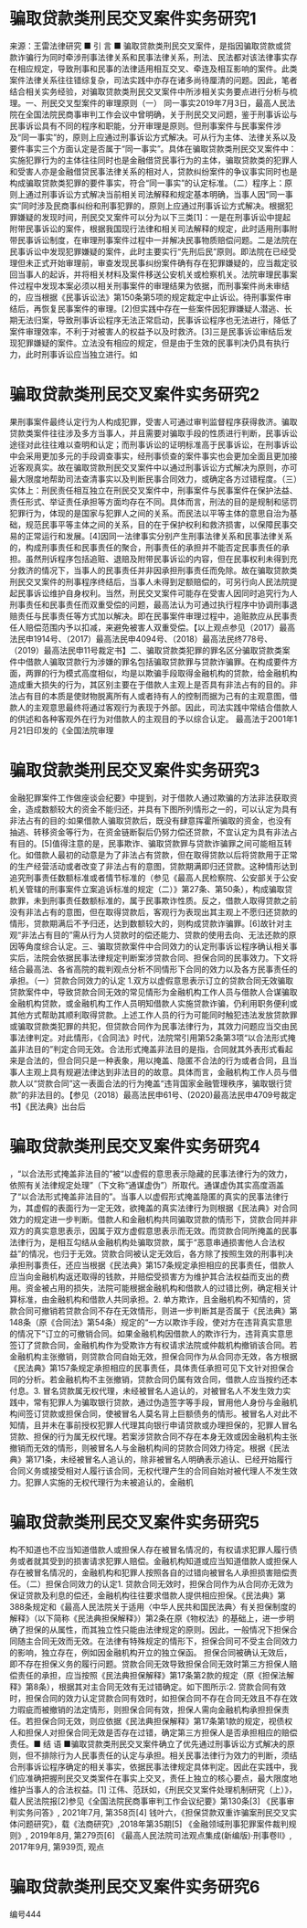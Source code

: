 # 骗取贷款类刑民交叉案件实务研究1

 来源：王雷法律研究 ■ 引 言 ■ 骗取贷款类刑民交叉案件，是指因骗取贷款或贷款诈骗行为同时牵涉刑事法律关系和民事法律关系，刑法、民法都对该法律事实存在相应规定，导致刑事和民事的法律适用相互交叉、牵连及相互影响的案件。此类案件法律关系往往错综复杂，司法实践中亦存在诸多尚待厘清的问题。因此，笔者结合相关实务经验，对骗取贷款类刑民交叉案件中所涉相关实务要点进行分析与梳理。一、刑民交叉型案件的审理原则（一）  同一事实2019年7月3日，最高人民法院在全国法院民商事审判工作会议中曾明确，关于刑民交叉问题，鉴于刑事诉讼与民事诉讼具有不同的程序和职能，分开审理是原则。但刑事案件与民事案件涉及“同一事实”的，原则上应通过刑事诉讼方式解决。可从行为主体、法律关系以及要件事实三个方面认定是否属于“同一事实”。具体在骗取贷款类刑民交叉案件中：实施犯罪行为的主体往往同时也是金融借贷民事行为的主体，骗取贷款类的犯罪人和受害人亦是金融借贷民事法律关系的相对人，贷款纠纷案件的争议事实同时也是构成骗取贷款类犯罪的要件事实，符合“同一事实”的认定标准。（二）程序上：原则上通过刑事诉讼方式解决当前相关司法解释和规定基本明确，当事人因“同一事实”同时涉及民商事纠纷和刑事犯罪的，原则上应通过刑事诉讼方式解决。根据犯罪嫌疑的发现时间，刑民交叉案件可以分为以下三类[1]：一是在刑事诉讼中提起附带民事诉讼的案件，根据我国现行法律和相关司法解释的规定，此时适用刑事附带民事诉讼制度，在审理刑事案件过程中一并解决民事物质赔偿问题。二是法院在民事诉讼中发现犯罪嫌疑的案件，此时主要实行“先刑后民”原则。即法院在已经受理但未正式开始审理前，审查发现民事纠纷案件确有存在犯罪嫌疑的，应当裁定驳回当事人的起诉，并将相关材料及案件移送公安机关或检察机关。法院审理民事案件过程中发现本案必须以相关刑事案件的审理结果为依据，而刑事案件尚未审结的，应当根据《民事诉讼法》第150条第5项的规定裁定中止诉讼。待刑事案件审结后，再恢复民事案件的审理。[2]但实践中存在一些案件因犯罪嫌疑人潜逃、长期无法归案，导致刑事诉讼程序无法正常启动，民事诉讼程序也无法进行，降低了案件审理效率，不利于对被害人的权益予以及时救济。[3]三是民事诉讼审结后发现犯罪嫌疑的案件。立法没有相应的规定，但是由于生效的民事判决仍具有执行力，此时刑事诉讼应当独立进行。如

# 骗取贷款类刑民交叉案件实务研究2

果刑事案件最终认定行为人构成犯罪，受害人可通过审判监督程序获得救济。骗取贷款类案件往往涉及多方当事人，并且需要对骗取手段的性质进行判断，民事诉讼途径对此往往难以查明和认定；而刑事诉讼的证明标准高于民事诉讼，在刑事诉讼中会采用更加多元的手段调查事实，经刑事侦查的案件事实也会更加全面且更加接近客观真实。故在骗取贷款刑民交叉案件中以通过刑事诉讼方式解决为原则，亦可最大限度地帮助司法查清事实以及判断民事合同效力，或确定各方过错程度。（三）实体上：刑民责任相互独立在刑民交叉案件中，刑事案件与民事案件在保护法益、责任形式、举证责任承担等方面均存在不同。具体而言，刑法的目的是规制和惩罚犯罪行为，体现的是国家与犯罪人之间的关系。而民法以平等主体的意思自治为基础，规范民事平等主体之间的关系，目的在于保护权利和救济损害，以保障民事交易的正常运行和发展。[4]因同一法律事实分别产生刑事法律关系和民事法律关系的，构成刑事责任和民事责任的聚合，刑事责任的承担并不能否定民事责任的承担。虽然刑诉程序包括追赃、退赔及附带民事诉讼的内容，但在民事权利未得到充分救济的情况下，当事人的民事责任并非因承担刑事责任而免除。故在骗取贷款类刑民交叉案件的刑事程序终结后，当事人未得到足额赔偿的，可另行向人民法院提起民事诉讼维护自身权利。当然，刑民交叉案件可能存在受害人因同时追究行为人刑事责任和民事责任而双重受偿的问题，最高法认为可通过执行程序中协调刑事退赔责任与民事责任等方式加以解决。即在民事案件审理过程中，追赃款应从民事责任人赔偿范围内予以扣减，来避免被害人双重受偿。【以上观点参见（2017）最高法民申1914号、（2017）最高法民申4094号、（2018）最高法民终778号、（2019）最高法民申11号裁定书】二、骗取贷款类犯罪的罪名区分骗取贷款类案件中借款人骗取贷款行为涉嫌的罪名包括骗取贷款罪与贷款诈骗罪。在构成要件方面，两罪的行为模式高度相似，均是以欺骗手段取得金融机构的贷款，给金融机构造成重大损失的行为，其区别主要在于借款人主观上是否具有非法占有的目的。非法占有目的本质是使财物脱离所有人或者持有人的控制而据为己有的主观意图，借款人的主观意思最终将通过客观行为表现于外部。因此，司法实践中常结合借款人的供述和各种客观外在行为对借款人的主观目的予以综合认定。 最高法于2001年1月21日印发的《全国法院审理

# 骗取贷款类刑民交叉案件实务研究3

金融犯罪案件工作做座谈会纪要》中提到，对于借款人通过欺骗的方法非法获取资金，造成数额较大的资金不能归还，并具有下图所列情形之一的，可以认定为具有非法占有的目的:如果借款人骗取贷款后，既没有肆意挥霍所骗取的资金，也没有抽逃、转移资金等行为，在资金链断裂后仍努力偿还贷款，不宜认定为具有非法占有目的。[5]值得注意的是，民事欺诈、骗取贷款罪与贷款诈骗罪之间可能相互转化。如借款人最初的动意是为了非法占有贷款，但在取得贷款以后将贷款用于正常的生产经营活动或者改变了非法占有的意图，贷款期满即归还贷款。这种情形达到追究刑事责任数额标准或者情节标准的（参见《最高人民检察院、公安部关于公安机关管辖的刑事案件立案追诉标准的规定（二）》第27条、第50条），构成骗取贷款罪，未到刑事责任数额标准的，属于民事欺诈性质。反之，借款人取得贷款之前没有非法占有的意图，但在取得贷款后，客观行为表现出其主观上不愿归还贷款的情形，贷款期满后不予归还，达到数额较大的，则构成贷款诈骗罪。[6]故针对主观“非法占有目的”需从行为人贷款时的偿还能力、贷款的使用去向、无法还款的原因等角度综合认定。三、骗取贷款案件中合同效力的认定刑事诉讼程序确认相关事实后，法院会依据民事法律规定判断案涉贷款合同、担保合同的民事效力。下文将结合最高法、各省高院的裁判观点分析不同情形下合同的效力以及各方民事责任的承担。（一）贷款合同效力的认定 1.双方以虚假意思表示订立的贷款合同无效骗取贷款案件中，导致贷款合同无效的常见情形为金融机构工作人员与借款人合谋骗取金融机构贷款，或金融机构工作人员明知借款人实施贷款诈骗，仍利用职务便利或其他方式帮助其顺利取得贷款。上述工作人员的行为可能同时触犯违法发放贷款罪或骗取贷款类犯罪的共犯，但贷款合同作为民事法律行为，其效力问题应当交由民事法律判定。对此情形，《合同法》时代，法院常引用第52条第3项“以合法形式掩盖非法目的”判定合同无效。合法形式掩盖非法目的是指，合同就其外表形式看起来是合法的，但合同只是一种表象，用以掩盖、隐匿不合法的行为或者合同，且当事人主观上具有规避法律达到非法目的的故意。具体而言，金融机构工作人员与借款人以“贷款合同”这一表面合法的行为掩盖“违背国家金融管理秩序，骗取银行贷款”的非法目的。【参见（2018）最高法民申61号、(2020)最高法民申4709号裁定书】《民法典》出台后

# 骗取贷款类刑民交叉案件实务研究4

，“以合法形式掩盖非法目的”被“以虚假的意思表示隐藏的民事法律行为的效力，依照有关法律规定处理”（下文称“通谋虚伪”）所取代。通谋虚伪其实高度涵盖了“以合法形式掩盖非法目的”。当事人以虚假形式掩盖隐匿的真实的民事法律行为，其虚假的表面行为一定无效，欲掩盖的真实法律行为则根据《民法典》对合同效力的规定进一步判断。借款人和金融机构共同骗取贷款的情形下，贷款合同并非双方的真实意思表示，因属于双方虚假意思表示而无效。而贷款合同所掩盖的民事法律行为，是相互勾结从金融机构处骗取贷款，属于“恶意串通损害他人合法权益”的情况，也归于无效。贷款合同被认定无效后，各方除了按照生效的刑事判决承担刑事责任，还应当根据《民法典》第157条规定承担相应的民事责任，借款人应当向金融机构返还取得的钱款，并赔偿受损害方为维护其合法权益而支出的费用。资金被占用的损失，法院可能根据金融机构和借款人的过错比例，确定相关计算标准，由金融机构和借款人共同承担。2. 单方欺诈，且金融机构不知情的，贷款合同可撤销若贷款合同不存在无效情形，则进一步判断其是否属于《民法典》第148条（原《合同法》第54条）规定的“一方以欺诈手段，使对方在违背真实意思的情况下”订立的可撤销合同。如果金融机构因借款人的欺诈行为，违背真实意思签订了贷款合同，金融机构作为受欺诈方有权请求法院或仲裁机构撤销该合同。若金融机构主张撤销，则贷款合同自始无效，担保合同作为从合同亦无效，各方根据《民法典》第157条规定承担相应的民事责任，具体责任承担可见下文针对担保合同的分析。若金融机构不主张撤销，贷款合同仍属有效合同，借款人应当按约还本付息。3. 冒名贷款属无权代理，未经被冒名人追认的，对被冒名人不发生效力实践中，常有犯罪人为骗取银行贷款，通过伪造签字等手段，冒用他人身份与金融机构间签订贷款或担保合同，使被冒名人莫名背上巨额债务的情形。被冒名人对此不知情，且并未在事前授权犯罪人代理其向银行申请贷款或办理担保的，犯罪人冒名贷款、担保的行为属无权代理。若案涉贷款合同不存在本身无效或因金融机构主张撤销而无效的情形，则被冒名人与金融机构间的贷款合同效力待定。根据《民法典》第171条，未经被冒名人追认的，除非被冒名人明确表示追认、已经开始履行合同义务或接受相对人履行该合同，无权代理产生的合同自始对被代理人不发生效力。犯罪人实施的无权代理行为未被追认的，金融机

# 骗取贷款类刑民交叉案件实务研究5

构不知道也不应当知道借款人或担保人存在被冒名情况的，有权请求犯罪人履行债务或者就其受到的损害请求犯罪人赔偿。金融机构知道或应当知道借款人或担保人存在被冒名情况的，金融机构和犯罪人按照各自的过错向被冒名人承担损害赔偿责任。（二）担保合同效力的认定1. 贷款合同无效时，担保合同作为从合同亦无效为保证贷款及利息的偿还，金融机构往往要求借款人提供相应担保。《民法典》第388条规定和《最高人民法院关于适用〈中华人民共和国民法典〉有关担保制度的解释》（以下简称《民法典担保解释》）第2条在原《物权法》的基础上，进一步明确了担保的从属性，而其独立性只能由法律规定的原则。因此，一般情况下担保合同随主合同无效而无效。在法律有特殊规定的情形下，担保合同可不受主合同效力的影响，独立存在，例如因金融机构开立的独立保函。 担保合同被确认无效后，即不存在担保义务的履行问题。贷款合同无效导致担保合同无效时第三方担保人赔偿责任的承担，应当按照《民法典担保解释》第17条第2款的规定（原《担保法解释》第8条），根据其对主合同无效有无过错确定。如下图所示:2. 贷款合同有效时，担保合同的效力认定贷款合同有效时，如担保合同不存在合同无效且不存在效力瑕疵而被撤销的法定情形，则担保合同有效，担保人需向金融机构承担担保责任。若担保合同无效，则应依据《民法典担保解释》第17条第1款的规定，视债权人和担保人对担保合同无效是否存在过错，确定第三方担保人是否承担相应的赔偿责任。■ 结  语 ■骗取贷款类刑民交叉案件确立了优先通过刑事诉讼方式解决的原则，但不排除行为人民事责任的认定与承担。相关民事法律行为效力的判断，须结合刑事诉讼程序确定的相关事实，依据民事法律规定具体判定。因此在实践中，我们应准确把握刑民交叉类案件在事实上交叉，责任上独立的核心要点，最大限度地维护当事人的合法权益。[1] 江伟、范跃如，《刑民交叉案件处理机制研究（上）》，载人民法院报[2]参见《全国法院民商事审判工作会议纪要》第130条[3] 《民事审判实务问答》, 2021年7月, 第358页[4] 钱叶六，《担保贷款双重诈骗案刑民交叉实体问题研究》，载《法商研究》,2018年第35期[5] 《金融领域刑事犯罪案件裁判规则》, 2019年8月, 第279页[6] 《最高人民法院司法观点集成(新编版)·刑事卷II》, 2017年9月, 第939页, 观点

# 骗取贷款类刑民交叉案件实务研究6

编号444

